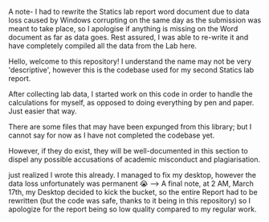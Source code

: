 A note- I had to rewrite the Statics lab report word document due to data loss caused by Windows corrupting on the same day as the submission was meant to take place, so I apologise if anything is missing on the Word document as far as data goes. Rest assured, I was able to re-write it and have completely compiled all the data from the Lab here. 

Hello, welcome to this repository! I understand the name may not be very 'descriptive', however this is the codebase used for my second Statics lab report.

After collecting lab data, I started work on this code in order to handle the calculations for myself, as opposed to doing everything by pen and paper. Just easier that way.

There are some files that may have been expunged from this library; but I cannot say for now as I have not completed the codebase yet.

However, if they do exist, they will be well-documented in this section to dispel any possible accusations of academic misconduct and plagiarisation. 

just realized I wrote this already. I managed to fix my desktop, however the data loss unfortunately was permanent 😭 --> A final note, at 2 AM, March 17th, my Desktop decided to kick the bucket, so the entire Report had to be rewritten (but the code was safe, thanks to it being in this repository) so I apologize for the report being so low quality compared to my regular work.